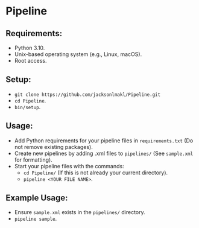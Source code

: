# Pipeline

## Requirements:
- Python 3.10.
- Unix-based operating system (e.g., Linux, macOS).
- Root access.
## Setup:
- ``git clone https://github.com/jacksonlmakl/Pipeline.git``
- ``cd Pipeline``.
- ``bin/setup``.


## Usage:
- Add Python requirements for your pipeline files in ``requirements.txt`` (Do not remove existing packages).
- Create new pipelines by adding .xml files to ``pipelines/`` (See ``sample.xml`` for formatting).
- Start your pipeline files with the commands:
  	- ``cd Pipeline/`` (If this is not already your current directory).
	- ``pipeline <YOUR FILE NAME>``.
 ## Example Usage:
 - Ensure ``sample.xml`` exists in the ``pipelines/`` directory.
 - ``pipeline sample``.
